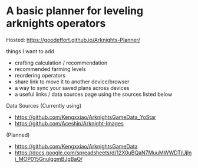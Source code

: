 # A basic planner for leveling arknights operators

Hosted:
https://goodeffort.github.io/Arknights-Planner/

things I want to add

 - crafting calculation / recommendation
 - recommended farming levels
 - reordering operators
 - share link to move it to another device/browser
 - a way to sync your saved plans across devices
 - a useful links / data sources page using the sources listed below

 Data Sources
  (Currently using)
  - https://github.com/Kengxxiao/ArknightsGameData_YoStar
  - https://github.com/Aceship/Arknight-Images
  
  (Planned)
  - https://github.com/Kengxxiao/ArknightsGameData
  - https://docs.google.com/spreadsheets/d/12X0uBQaN7MuuMWWDTiUjIni_MOP015GnulggmBJgBaQ/